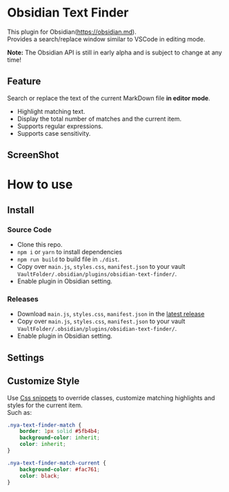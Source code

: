 # Obsidian Text Finder

This plugin for Obsidian(https://obsidian.md).  
Provides a search/replace window similar to VSCode in editing mode.

**Note:** The Obsidian API is still in early alpha and is subject to change at any time!

## Feature

Search or replace the text of the current MarkDown file **in editor mode**.

-   Highlight matching text.
-   Display the total number of matches and the current item.
-   Supports regular expressions.
-   Supports case sensitivity.

## ScreenShot

# How to use

## Install

### Source Code

-   Clone this repo.
-   `npm i` or `yarn` to install dependencies
-   `npm run build` to build file in `./dist`.
-   Copy over `main.js`, `styles.css`, `manifest.json` to your vault `VaultFolder/.obsidian/plugins/obsidian-text-finder/`.
-   Enable plugin in Obsidian setting.

### Releases

-   Download `main.js`, `styles.css`, `manifest.json` in the [latest release](https://github.com/nyable/obsidian-text-finder/releases/latest)
-   Copy over `main.js`, `styles.css`, `manifest.json` to your vault `VaultFolder/.obsidian/plugins/obsidian-text-finder/`.
-   Enable plugin in Obsidian setting.

## Settings

## Customize Style

Use [Css snippets](https://help.obsidian.md/Extending+Obsidian/CSS+snippets) to override classes, customize matching highlights and styles for the current item.  
Such as:

```css
.nya-text-finder-match {
	border: 1px solid #5fb4b4;
	background-color: inherit;
	color: inherit;
}

.nya-text-finder-match-current {
	background-color: #fac761;
	color: black;
}
```
